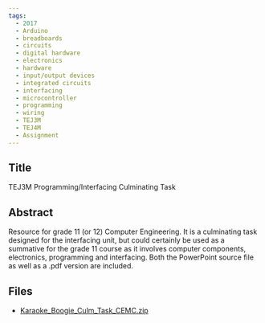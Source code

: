 ```yaml
---
tags:
  - 2017
  - Arduino
  - breadboards
  - circuits
  - digital hardware
  - electronics
  - hardware
  - input/output devices
  - integrated circuits
  - interfacing
  - microcontroller
  - programming
  - wiring
  - TEJ3M
  - TEJ4M
  - Assignment
---
```

    
## Title

TEJ3M Programming/Interfacing Culminating Task

## Abstract

Resource for grade 11 (or 12) Computer Engineering.  It is a culminating task designed for the interfacing unit, but could certainly be used as a summative for the grade 11 course as it involves computer components, electronics, programming and interfacing.  Both the PowerPoint source file as well as a .pdf version are included.

## Files

- [Karaoke_Boogie_Culm_Task_CEMC.zip](https://www.russellgordon.ca/acse/cemc-cse-resources/resources/2017/Gord_Roller/Karaoke_Boogie_Culm_Task_CEMC.zip)

